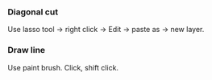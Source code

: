 ### Diagonal cut

Use lasso tool -> right click -> Edit -> paste as -> new layer.


### Draw line

Use paint brush. Click, shift click.
